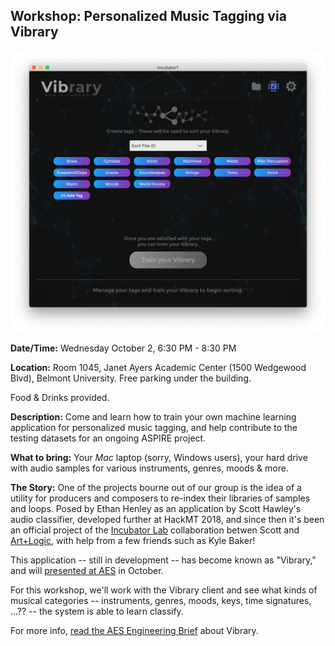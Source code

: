 ## Workshop: Personalized Music Tagging via Vibrary


  <img  src="https://raw.githubusercontent.com/aspirecoop/aspirecoop.github.io/master/images/vibrary_screenshot.png" height=450>

**Date/Time:** Wednesday October 2, 6:30 PM - 8:30 PM

**Location:** Room 1045, Janet Ayers Academic Center (1500 Wedgewood Blvd), Belmont University. Free parking under the building. 

Food & Drinks provided.

**Description:**  Come and learn how to train your own machine learning application for personalized music tagging, and help contribute to the testing datasets for an ongoing ASPIRE project.


**What to bring:** Your *Mac* laptop (sorry, Windows users), your hard drive with audio samples for various instruments, genres, moods & more. 







**The Story:**
One of the projects bourne out of our group is the idea of a utility for
producers and composers to re-index their libraries of samples and loops.
Posed by Ethan Henley as an application by Scott Hawley's audio classifier, 
developed further at HackMT 2018, and since then it's been an official
project of the [Incubator Lab](https://www.google.com/search?q=hawley+incubator+lab&oq=hawley+incubator+lab&aqs=chrome..69i57.2564j0j7&sourceid=chrome&ie=UTF-8) collaboration betwen Scott and [Art+Logic](http://artandlogic.com), with help from a few friends such as Kyle Baker!

This application -- still in development -- has become known as "Vibrary," and will [presented at AES](http://www.aes.org/events/147/ebriefs/?ID=6938) in October.

For this workshop, we'll work with the Vibrary client and see what kinds of musical categories -- instruments, genres, moods, keys, time signatures, ...?? -- the system is able to learn classify.


For more info, [read the AES Engineering Brief](http://hedges.belmont.edu/~shawley/Vibrary_AES2019.pdf) about Vibrary.
